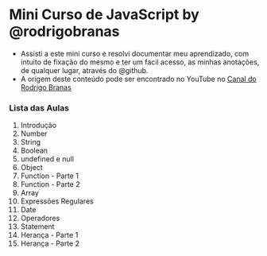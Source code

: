 # Mini Curso de JavaScript by @rodrigobranas
- Assisti a este mini curso e resolvi documentar meu aprendizado, com intuito de fixação do mesmo e ter um facil acesso, as minhas anotações, de qualquer lugar, através do @github.
- A origem deste conteúdo pode ser encontrado no YouTube no [Canal do Rodrigo Branas](#https://www.youtube.com/watch?v=093dIOCNeIc&list=PLQCmSnNFVYnT1-oeDOSBnt164802rkegc)

### Lista das Aulas

  1. Introdução
  2. Number
  3. String
  4. Boolean
  5. undefined e null
  6. Object
  7. Function - Parte 1
  8. Function - Parte 2
  9. Array
  10. Expressões Regulares
  11. Date
  12. Operadores
  13. Statement
  14. Herança - Parte 1
  15. Herança - Parte 2
